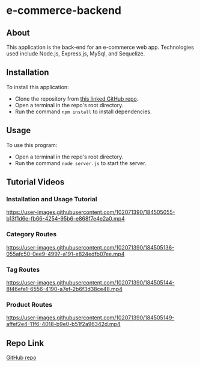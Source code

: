 # e-commerce-backend

## About

This application is the back-end for an e-commerce web app. Technologies used include Node.js, Express.js, MySql, and Sequelize.

## Installation

To install this application:

- Clone the repository from [this linked GitHub repo](https://github.com/dolcebasstrombone/e-commerce-backend).
- Open a terminal in the repo's root directory.
- Run the command `npm install` to install dependencies.

## Usage

To use this program:

- Open a terminal in the repo's root directory.
- Run the command `node server.js` to start the server.

## Tutorial Videos

### Installation and Usage Tutorial

https://user-images.githubusercontent.com/102071390/184505055-b13f1d6e-fb66-4254-95b6-e868f7e4e2a0.mp4

### Category Routes

https://user-images.githubusercontent.com/102071390/184505136-055afc50-0ee9-4997-a191-e824edfb07ee.mp4

### Tag Routes

https://user-images.githubusercontent.com/102071390/184505144-8f46efe1-6556-4190-a7ef-2b6f3d38ce48.mp4

### Product Routes

https://user-images.githubusercontent.com/102071390/184505149-affef2e4-11f6-4018-b9e0-b51f2a96342d.mp4

## Repo Link
[GitHub repo](https://github.com/dolcebasstrombone/e-commerce-backend)
